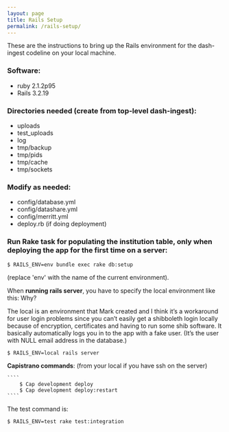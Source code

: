 ```yaml
---
layout: page
title: Rails Setup
permalink: /rails-setup/
---
```


These are the instructions to bring up the Rails environment for the dash-ingest codeline on your local machine.

### Software:

* ruby 2.1.2p95
* Rails 3.2.19

### Directories needed (create from top-level dash-ingest):

* uploads
* test_uploads
* log
* tmp/backup
* tmp/pids
* tmp/cache
* tmp/sockets 

### Modify as needed:

* config/database.yml
* config/datashare.yml
* config/merritt.yml
* deploy.rb (if doing deployment) 

### Run Rake task for populating the institution table, only when deploying the app for the first time on a server:

````
$ RAILS_ENV=env bundle exec rake db:setup
```` 

(replace 'env' with the name of the current environment).


When **running rails server**, you have to specify the local environment like this:  Why?

The local is an environment that Mark created and I think it’s a workaround for user login problems since you can’t easily get a shibboleth login locally because of encryption, certificates and having to run some shib software.  It basically automatically logs you in to the app with a fake user. (It’s the user with NULL email address in the database.)

````
$ RAILS_ENV=local rails server
````

**Capistrano commands**: (from your local if you have ssh on the server)

    ````
        $ Cap development deploy  
        $ Cap development deploy:restart
    ````

The test command is:

````
$ RAILS_ENV=test rake test:integration
````
